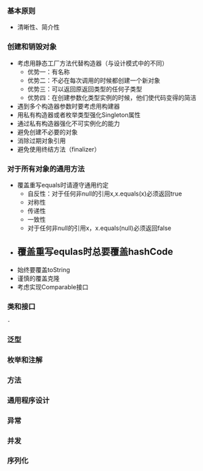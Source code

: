 ### 基本原则
- 清晰性、简介性

### 创建和销毁对象
- 考虑用静态工厂方法代替构造器（与设计模式中的不同）
    - 优势一：有名称
    - 优势二：不必在每次调用的时候都创建一个新对象
    - 优势三：可以返回原返回类型的任何子类型
    - 优势四：在创建参数化类型实例的时候，他们使代码变得的简洁
- 遇到多个构造器参数时要考虑用构建器
- 用私有构造器或者枚举类型强化Singleton属性
- 通过私有构造器强化不可实例化的能力
- 避免创建不必要的对象
- 消除过期对象引用
- 避免使用终结方法（finalizer）

### 对于所有对象的通用方法
- 覆盖重写equals时请遵守通用约定
    - 自反性：对于任何非null的引用x,x.equals(x)必须返回true
    - 对称性
    - 传递性
    - 一致性
    - 对于任何非null的引用x，x.equals(null)必须返回false
- 覆盖重写equlas时总要覆盖hashCode
    -
- 始终要覆盖toString
- 谨慎的覆盖克隆
- 考虑实现Comparable接口

### 类和接口
    -

### 泛型

### 枚举和注解

### 方法

### 通用程序设计

### 异常

### 并发

### 序列化



